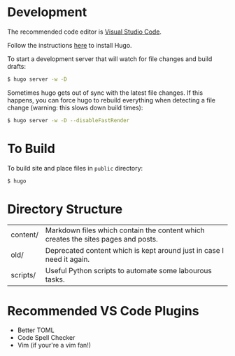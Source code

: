# Development

The recommended code editor is [Visual Studio Code](https://code.visualstudio.com/).

Follow the instructions [here](https://gohugo.io/getting-started/installing) to install Hugo.

To start a development server that will watch for file changes and build drafts:

```sh
$ hugo server -w -D
```

Sometimes hugo gets out of sync with the latest file changes. If this happens, you can force hugo to rebuild everything when detecting a file change (warning: this slows down build times):

```sh
$ hugo server -w -D --disableFastRender
```

# To Build

To build site and place files in `public` directory:

```sh
$ hugo
```

# Directory Structure

<table>
    <tbody>
        <tr>
            <td>content/</td>
            <td>Markdown files which contain the content which creates the sites pages and posts.</td>
        </tr>
        <tr>
            <td>old/</td>
            <td>Deprecated content which is kept around just in case I need it again.</td>
        </tr>
        <tr>
            <td>scripts/</td>
            <td>Useful Python scripts to automate some labourous tasks.</td>
        </tr>
    </tbody>
</table>

# Recommended VS Code Plugins

* Better TOML
* Code Spell Checker
* Vim (if your're a vim fan!)
